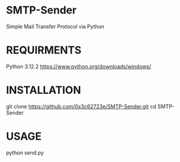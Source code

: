 # SMTP-Sender
Simple Mail Transfer Protocol via Python

# REQUIRMENTS
Python 3.12.2
https://www.python.org/downloads/windows/

# INSTALLATION
git clone https://github.com/0x3c62723e/SMTP-Sender.git
cd SMTP-Sender

# USAGE
python send.py

